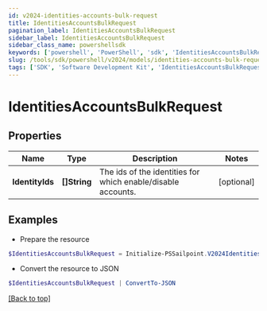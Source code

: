 ```yaml
---
id: v2024-identities-accounts-bulk-request
title: IdentitiesAccountsBulkRequest
pagination_label: IdentitiesAccountsBulkRequest
sidebar_label: IdentitiesAccountsBulkRequest
sidebar_class_name: powershellsdk
keywords: ['powershell', 'PowerShell', 'sdk', 'IdentitiesAccountsBulkRequest', 'V2024IdentitiesAccountsBulkRequest'] 
slug: /tools/sdk/powershell/v2024/models/identities-accounts-bulk-request
tags: ['SDK', 'Software Development Kit', 'IdentitiesAccountsBulkRequest', 'V2024IdentitiesAccountsBulkRequest']
---
```



# IdentitiesAccountsBulkRequest

## Properties

Name | Type | Description | Notes
------------ | ------------- | ------------- | -------------
**IdentityIds** | **[]String** | The ids of the identities for which enable/disable accounts. | [optional] 

## Examples

- Prepare the resource
```powershell
$IdentitiesAccountsBulkRequest = Initialize-PSSailpoint.V2024IdentitiesAccountsBulkRequest  -IdentityIds [2c91808384203c2d018437e631158308, 2c9180858082150f0180893dbaf553fe]
```

- Convert the resource to JSON
```powershell
$IdentitiesAccountsBulkRequest | ConvertTo-JSON
```


[[Back to top]](#) 

